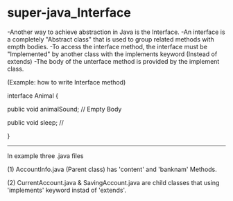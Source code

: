 # super-java_Interface

-Another way to achieve abstraction in Java is the Interface.
-An interface is a completely "Abstract class" that is used to group related methods with empth bodies.
-To access the interface method, the interface must be "Implemented" by another class with the implements keyword (Instead of extends)
-The body of the unterface method is provided by the implement class.

(Example: how to write Interface method)

interface Animal {

  public void animalSound; // Empty Body
  
  public void sleep;       //
  
  }
*******************

In example three .java files

(1) AccountInfo.java (Parent class) has 'content' and 'banknam' Methods.

(2) CurrentAccount.java & SavingAccount.java are child classes that using 'implements' keyword instad of 'extends'.
